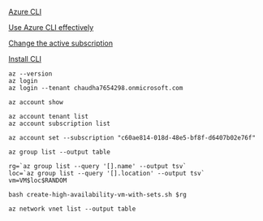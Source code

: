[Azure CLI](https://docs.microsoft.com/en-us/cli/azure/get-started-with-azure-cli)

[Use Azure CLI effectively](https://docs.microsoft.com/en-us/cli/azure/use-cli-effectively)

[Change the active subscription](https://docs.microsoft.com/en-us/cli/azure/manage-azure-subscriptions-azure-cli#change-the-active-subscription)

[Install CLI](https://docs.microsoft.com/en-us/cli/azure/install-azure-cli-linux?pivots=script)


```
az --version
az login
az login --tenant chaudha7654298.onmicrosoft.com

az account show

az account tenant list
az account subscription list

az account set --subscription "c60ae814-018d-48e5-bf8f-d6407b02e76f"

az group list --output table

rg=`az group list --query '[].name' --output tsv`
loc=`az group list --query '[].location' --output tsv`
vm=VM$loc$RANDOM

bash create-high-availability-vm-with-sets.sh $rg

az network vnet list --output table

```